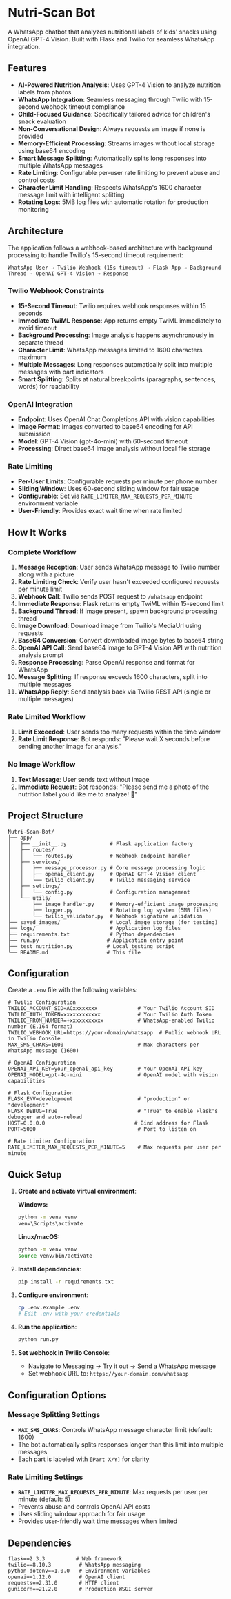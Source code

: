 # Nutri-Scan Bot

A WhatsApp chatbot that analyzes nutritional labels of kids' snacks using OpenAI GPT-4 Vision. Built with Flask and Twilio for seamless WhatsApp integration.

## Features

- **AI-Powered Nutrition Analysis**: Uses GPT-4 Vision to analyze nutrition labels from photos
- **WhatsApp Integration**: Seamless messaging through Twilio with 15-second webhook timeout compliance
- **Child-Focused Guidance**: Specifically tailored advice for children's snack evaluation
- **Non-Conversational Design**: Always requests an image if none is provided
- **Memory-Efficient Processing**: Streams images without local storage using base64 encoding
- **Smart Message Splitting**: Automatically splits long responses into multiple WhatsApp messages
- **Rate Limiting**: Configurable per-user rate limiting to prevent abuse and control costs
- **Character Limit Handling**: Respects WhatsApp's 1600 character message limit with intelligent splitting
- **Rotating Logs**: 5MB log files with automatic rotation for production monitoring

## Architecture

The application follows a webhook-based architecture with background processing to handle Twilio's 15-second timeout requirement:

```
WhatsApp User → Twilio Webhook (15s timeout) → Flask App → Background Thread → OpenAI GPT-4 Vision → Response
```

### Twilio Webhook Constraints

- **15-Second Timeout**: Twilio requires webhook responses within 15 seconds
- **Immediate TwiML Response**: App returns empty TwiML immediately to avoid timeout
- **Background Processing**: Image analysis happens asynchronously in separate thread
- **Character Limit**: WhatsApp messages limited to 1600 characters maximum
- **Multiple Messages**: Long responses automatically split into multiple messages with part indicators
- **Smart Splitting**: Splits at natural breakpoints (paragraphs, sentences, words) for readability

### OpenAI Integration

- **Endpoint**: Uses OpenAI Chat Completions API with vision capabilities
- **Image Format**: Images converted to base64 encoding for API submission
- **Model**: GPT-4 Vision (gpt-4o-mini) with 60-second timeout
- **Processing**: Direct base64 image analysis without local file storage

### Rate Limiting

- **Per-User Limits**: Configurable requests per minute per phone number
- **Sliding Window**: Uses 60-second sliding window for fair usage
- **Configurable**: Set via `RATE_LIMITER_MAX_REQUESTS_PER_MINUTE` environment variable
- **User-Friendly**: Provides exact wait time when rate limited

## How It Works

### Complete Workflow

1. **Message Reception**: User sends WhatsApp message to Twilio number along with a picture
2. **Rate Limiting Check**: Verify user hasn't exceeded configured requests per minute limit
3. **Webhook Call**: Twilio sends POST request to `/whatsapp` endpoint
4. **Immediate Response**: Flask returns empty TwiML within 15-second limit
5. **Background Thread**: If image present, spawn background processing thread
6. **Image Download**: Download image from Twilio's MediaUrl using requests
7. **Base64 Conversion**: Convert downloaded image bytes to base64 string
8. **OpenAI API Call**: Send base64 image to GPT-4 Vision API with nutrition analysis prompt
9. **Response Processing**: Parse OpenAI response and format for WhatsApp
10. **Message Splitting**: If response exceeds 1600 characters, split into multiple messages
11. **WhatsApp Reply**: Send analysis back via Twilio REST API (single or multiple messages)

### Rate Limited Workflow

1. **Limit Exceeded**: User sends too many requests within the time window
2. **Rate Limit Response**: Bot responds: "Please wait X seconds before sending another image for analysis."

### No Image Workflow

1. **Text Message**: User sends text without image
2. **Immediate Request**: Bot responds: "Please send me a photo of the nutrition label you'd like me to analyze! 📸"

## Project Structure

```
Nutri-Scan-Bot/
├── app/
│   ├── __init__.py              # Flask application factory
│   ├── routes/
│   │   └── routes.py            # Webhook endpoint handler
│   ├── services/
│   │   ├── message_processor.py # Core message processing logic
│   │   ├── openai_client.py     # OpenAI GPT-4 Vision client
│   │   └── twilio_client.py     # Twilio messaging service
│   ├── settings/
│   │   └── config.py            # Configuration management
│   └── utils/
│       ├── image_handler.py     # Memory-efficient image processing
│       ├── logger.py            # Rotating log system (5MB files)
│       └── twilio_validator.py  # Webhook signature validation
├── saved_images/                # Local image storage (for testing)
├── logs/                        # Application log files
├── requirements.txt             # Python dependencies
├── run.py                      # Application entry point
├── test_nutrition.py           # Local testing script
└── README.md                   # This file
```

## Configuration

Create a `.env` file with the following variables:

```env
# Twilio Configuration
TWILIO_ACCOUNT_SID=ACxxxxxxxx             # Your Twilio Account SID
TWILIO_AUTH_TOKEN=xxxxxxxxxxxx            # Your Twilio Auth Token
TWILIO_FROM_NUMBER=+xxxxxxxxxxx           # WhatsApp-enabled Twilio number (E.164 format)
TWILIO_WEBHOOK_URL=https://your-domain/whatsapp  # Public webhook URL in Twilio Console
MAX_SMS_CHARS=1600                        # Max characters per WhatsApp message (1600)

# OpenAI Configuration
OPENAI_API_KEY=your_openai_api_key        # Your OpenAI API key
OPENAI_MODEL=gpt-4o-mini                  # OpenAI model with vision capabilities

# Flask Configuration
FLASK_ENV=development                     # "production" or "development"
FLASK_DEBUG=True                          # "True" to enable Flask's debugger and auto-reload
HOST=0.0.0.0                             # Bind address for Flask
PORT=5000                                 # Port to listen on

# Rate Limiter Configuration
RATE_LIMITER_MAX_REQUESTS_PER_MINUTE=5    # Max requests per user per minute
```

## Quick Setup

1. **Create and activate virtual environment**:

   **Windows:**

   ```bash
   python -m venv venv
   venv\Scripts\activate
   ```

   **Linux/macOS:**

   ```bash
   python -m venv venv
   source venv/bin/activate
   ```

2. **Install dependencies**:

   ```bash
   pip install -r requirements.txt
   ```

3. **Configure environment**:

   ```bash
   cp .env.example .env
   # Edit .env with your credentials
   ```

4. **Run the application**:

   ```bash
   python run.py
   ```

5. **Set webhook in Twilio Console**:
   - Navigate to Messaging → Try it out → Send a WhatsApp message
   - Set webhook URL to: `https://your-domain.com/whatsapp`

## Configuration Options

### Message Splitting Settings

- **`MAX_SMS_CHARS`**: Controls WhatsApp message character limit (default: 1600)
- The bot automatically splits responses longer than this limit into multiple messages
- Each part is labeled with `[Part X/Y]` for clarity

### Rate Limiting Settings

- **`RATE_LIMITER_MAX_REQUESTS_PER_MINUTE`**: Max requests per user per minute (default: 5)
- Prevents abuse and controls OpenAI API costs
- Uses sliding window approach for fair usage
- Provides user-friendly wait time messages when limited

## Dependencies

```
flask==2.3.3          # Web framework
twilio==8.10.3         # WhatsApp messaging
python-dotenv==1.0.0   # Environment variables
openai==1.12.0         # OpenAI client
requests==2.31.0       # HTTP client
gunicorn==21.2.0       # Production WSGI server
```

